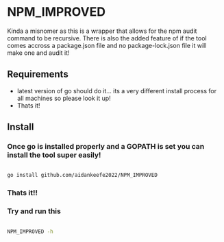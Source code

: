 # NPM_IMPROVED

Kinda a misnomer as this is a wrapper that allows for the npm audit command to be recursive. 
There is also the added feature of if the tool comes accross a package.json file and no package-lock.json file it will make one and audit it!


## Requirements

- latest version of go should do it... its a very different install process for all machines so please look it up!
- Thats it!


## Install 
### Once go is installed properly and a GOPATH is set you can install the tool super easily!
```bash 

go install github.com/aidankeefe2022/NPM_IMPROVED
```
### Thats it!!

### Try and run this 

```bash 

NPM_IMPROVED -h
```